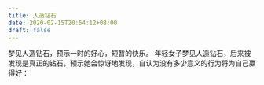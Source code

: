 ```yaml
---
title: 人造钻石
date: 2020-02-15T20:54:12+08:00
draft: false
---
```


梦见人造钻石，预示一时的好心，短暂的快乐。
年轻女子梦见人造钻石，后来被发现是真正的钻石，预示她会惊讶地发现，自认为没有多少意义的行为将为自己赢得好：